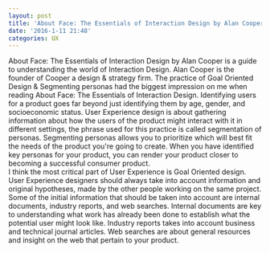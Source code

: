 ```yaml
---
layout: post
title: 'About Face: The Essentials of Interaction Design by Alan Cooper'
date: '2016-1-11 21:48'
categories: UX
---
```


About Face: The Essentials of Interaction Design by Alan Cooper is a guide to understanding the world of Interaction Design. Alan Cooper is the founder of Cooper a design & strategy firm. The practice of Goal Oriented Design & Segmenting personas had the biggest impression on me when reading About Face: The Essentials of Interaction Design. Identifying users for a product goes far beyond just identifying them by age, gender, and socioeconomic status. User Experience design is about gathering information about how the users of the product might interact with it in different settings, the phrase used for this practice is called segmentation of personas. Segmenting personas allows you to prioritize which will best fit the needs of the product you're going to create. When you have identified key personas for your product, you can render your product closer to becoming a successful consumer product.<br>I think the most critical part of User Experience is Goal Oriented design. User Experience designers should always take into account information and original hypotheses, made by the other people working on the same project. Some of the initial information that should be taken into account are internal documents, industry reports, and web searches. Internal documents are key to understanding what work has already been done to establish what the potential user might look like.  Industry reports takes into account business and technical journal articles. Web searches are about general resources and insight on the web that pertain to your product. 

